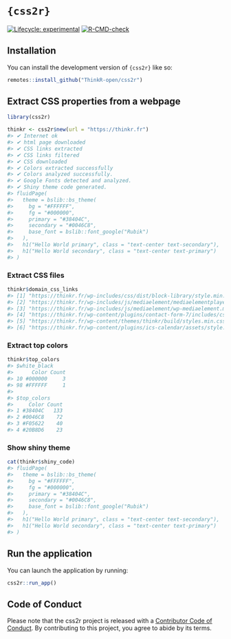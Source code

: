 
<!-- README.md is generated from README.Rmd. Please edit that file -->

# `{css2r}`

<!-- badges: start -->

[![Lifecycle:
experimental](https://img.shields.io/badge/lifecycle-experimental-orange.svg)](https://lifecycle.r-lib.org/articles/stages.html#experimental)
[![R-CMD-check](https://github.com/ThinkR-open/css2r/actions/workflows/R-CMD-check.yaml/badge.svg)](https://github.com/ThinkR-open/css2r/actions/workflows/R-CMD-check.yaml)
<!-- badges: end -->

## Installation

You can install the development version of `{css2r}` like so:

``` r
remotes::install_github("ThinkR-open/css2r")
```

## Extract CSS properties from a webpage

``` r
library(css2r)

thinkr <- css2r$new(url = "https://thinkr.fr")
#> ✔ Internet ok
#> ✔ html page downloaded
#> ✔ CSS links extracted
#> ✔ CSS links filtered
#> ✔ CSS downloaded
#> ✔ Colors extracted successfully
#> ✔ Colors analyzed successfully.
#> ✔ Google Fonts detected and analyzed.
#> ✔ Shiny theme code generated.
#> fluidPage(
#>   theme = bslib::bs_theme(
#>     bg = "#FFFFFF",
#>     fg = "#000000",
#>     primary = "#38404C",
#>     secondary = "#0046C8",
#>     base_font = bslib::font_google("Rubik")
#>   ),
#>   h1("Hello World primary", class = "text-center text-secondary"),
#>   h1("Hello World secondary", class = "text-center text-primary")
#> )
```

### Extract CSS files

``` r
thinkr$domain_css_links
#> [1] "https://thinkr.fr/wp-includes/css/dist/block-library/style.min.css?ver=d05679c553c9330ebf77a126f5cbe471"             
#> [2] "https://thinkr.fr/wp-includes/js/mediaelement/mediaelementplayer-legacy.min.css?ver=a0b8817f2ea537894019ee894a03d46f"
#> [3] "https://thinkr.fr/wp-includes/js/mediaelement/wp-mediaelement.min.css?ver=d05679c553c9330ebf77a126f5cbe471"          
#> [4] "https://thinkr.fr/wp-content/plugins/contact-form-7/includes/css/styles.css?ver=56dc953aa6201753571ad248868111e6"    
#> [5] "https://thinkr.fr/wp-content/themes/thinkr/build/styles.min.css?ver=d05679c553c9330ebf77a126f5cbe471"                
#> [6] "https://thinkr.fr/wp-content/plugins/ics-calendar/assets/style.min.css?ver=c4c312147315328d9608fa93e291ea72"
```

### Extract top colors

``` r
thinkr$top_colors
#> $white_black
#>      Color Count
#> 10 #000000     3
#> 98 #FFFFFF     1
#> 
#> $top_colors
#>     Color Count
#> 1 #38404C   133
#> 2 #0046C8    72
#> 3 #F05622    40
#> 4 #20B8D6    23
```

### Show shiny theme

``` r
cat(thinkr$shiny_code)
#> fluidPage(
#>   theme = bslib::bs_theme(
#>     bg = "#FFFFFF",
#>     fg = "#000000",
#>     primary = "#38404C",
#>     secondary = "#0046C8",
#>     base_font = bslib::font_google("Rubik")
#>   ),
#>   h1("Hello World primary", class = "text-center text-secondary"),
#>   h1("Hello World secondary", class = "text-center text-primary")
#> )
```

## Run the application

You can launch the application by running:

``` r
css2r::run_app()
```

## Code of Conduct

Please note that the css2r project is released with a [Contributor Code
of
Conduct](https://contributor-covenant.org/version/2/1/CODE_OF_CONDUCT.html).
By contributing to this project, you agree to abide by its terms.
